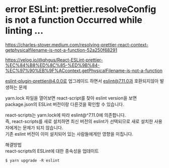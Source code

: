 # error ESLint: prettier.resolveConfig is not a function Occurred while linting ...

https://charles-stover.medium.com/resolving-prettier-react-context-getphysicalfilename-is-not-a-function-52a250f68291

https://velog.io/@qhgus/React-ESLint-prettier-%EC%84%B8%ED%8C%85-%ED%9B%84-%EC%97%90%EB%9F%ACcontext.getPhysicalFilename-is-not-a-function

eslint-plugin-prettier@4.0.0로 업그레이드 하면서 eslint@7.11.0과 호환되지않아 발생하는 문제

yarn.lock 파일을 열어보면 react-script를 찾아 eslint version을 보면 package.json의 ESLint 버전이랑 다른것을 확인할 수 있습니다.

react-scripts는 yarn.lock에 따라 eslint@^7.11.0에 의존합니다.  
즉, react-scripts를 새로 설치하면 최신 버전의 eslint가 선택되므로 새로 설치한 사용자에게는 문제가 되지 않습니다.  
기존 eslint 버전이 이미 설치되어 있는 사람들에게만 영향을 미칩니다.

해결방법  
react-scripts의 ESLint에 대한 종속성을 업데이트

```
$ yarn upgrade -R eslint
```
